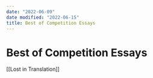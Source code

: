 ```yaml
---
date: "2022-06-09"
date modified: "2022-06-15"
title: Best of Competition Essays
---
```


# Best of Competition Essays
[[Lost in Translation]]
